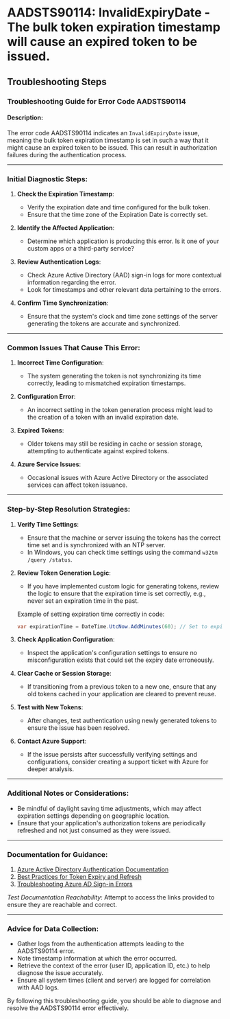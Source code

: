 # AADSTS90114: InvalidExpiryDate - The bulk token expiration timestamp will cause an expired token to be issued.


## Troubleshooting Steps
### Troubleshooting Guide for Error Code AADSTS90114

#### Description:
The error code AADSTS90114 indicates an `InvalidExpiryDate` issue, meaning the bulk token expiration timestamp is set in such a way that it might cause an expired token to be issued. This can result in authorization failures during the authentication process.

---

### Initial Diagnostic Steps:
1. **Check the Expiration Timestamp**:
   - Verify the expiration date and time configured for the bulk token.
   - Ensure that the time zone of the Expiration Date is correctly set.

2. **Identify the Affected Application**:
   - Determine which application is producing this error. Is it one of your custom apps or a third-party service?

3. **Review Authentication Logs**:
   - Check Azure Active Directory (AAD) sign-in logs for more contextual information regarding the error.
   - Look for timestamps and other relevant data pertaining to the errors.

4. **Confirm Time Synchronization**:
   - Ensure that the system's clock and time zone settings of the server generating the tokens are accurate and synchronized.

---

### Common Issues That Cause This Error:
1. **Incorrect Time Configuration**:
   - The system generating the token is not synchronizing its time correctly, leading to mismatched expiration timestamps.

2. **Configuration Error**:
   - An incorrect setting in the token generation process might lead to the creation of a token with an invalid expiration date.

3. **Expired Tokens**:
   - Older tokens may still be residing in cache or session storage, attempting to authenticate against expired tokens.

4. **Azure Service Issues**:
   - Occasional issues with Azure Active Directory or the associated services can affect token issuance.

---

### Step-by-Step Resolution Strategies:

1. **Verify Time Settings**:
   - Ensure that the machine or server issuing the tokens has the correct time set and is synchronized with an NTP server.
   - In Windows, you can check time settings using the command `w32tm /query /status`.

2. **Review Token Generation Logic**:
   - If you have implemented custom logic for generating tokens, review the logic to ensure that the expiration time is set correctly, e.g., never set an expiration time in the past.

   Example of setting expiration time correctly in code:
   ```csharp
   var expirationTime = DateTime.UtcNow.AddMinutes(60); // Set to expire in 60 minutes
   ```

3. **Check Application Configuration**:
   - Inspect the application's configuration settings to ensure no misconfiguration exists that could set the expiry date erroneously.
   
4. **Clear Cache or Session Storage**:
   - If transitioning from a previous token to a new one, ensure that any old tokens cached in your application are cleared to prevent reuse.

5. **Test with New Tokens**:
   - After changes, test authentication using newly generated tokens to ensure the issue has been resolved.

6. **Contact Azure Support**:
   - If the issue persists after successfully verifying settings and configurations, consider creating a support ticket with Azure for deeper analysis.

---

### Additional Notes or Considerations:
- Be mindful of daylight saving time adjustments, which may affect expiration settings depending on geographic location.
- Ensure that your application's authorization tokens are periodically refreshed and not just consumed as they were issued.

---

### Documentation for Guidance:
1. [Azure Active Directory Authentication Documentation](https://docs.microsoft.com/en-us/azure/active-directory/develop/)
2. [Best Practices for Token Expiry and Refresh](https://docs.microsoft.com/en-us/azure/active-directory/develop/msal-net-token-acquisition)
3. [Troubleshooting Azure AD Sign-in Errors](https://docs.microsoft.com/en-us/azure/active-directory/enterprise-users/troubleshoot-authentication)

*Test Documentation Reachability*:
Attempt to access the links provided to ensure they are reachable and correct.

---

### Advice for Data Collection:
- Gather logs from the authentication attempts leading to the AADSTS90114 error.
- Note timestamp information at which the error occurred.
- Retrieve the context of the error (user ID, application ID, etc.) to help diagnose the issue accurately.
- Ensure all system times (client and server) are logged for correlation with AAD logs.

By following this troubleshooting guide, you should be able to diagnose and resolve the AADSTS90114 error effectively.